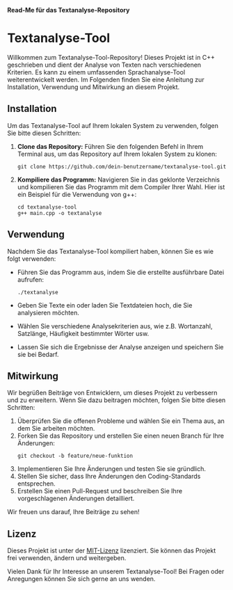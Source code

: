 **Read-Me für das Textanalyse-Repository**

# Textanalyse-Tool

Willkommen zum Textanalyse-Tool-Repository! Dieses Projekt ist in C++ geschrieben und dient der Analyse von Texten nach verschiedenen Kriterien. Es kann zu einem umfassenden Sprachanalyse-Tool weiterentwickelt werden. Im Folgenden finden Sie eine Anleitung zur Installation, Verwendung und Mitwirkung an diesem Projekt.

## Installation

Um das Textanalyse-Tool auf Ihrem lokalen System zu verwenden, folgen Sie bitte diesen Schritten:

1. **Clone das Repository:** Führen Sie den folgenden Befehl in Ihrem Terminal aus, um das Repository auf Ihrem lokalen System zu klonen:
   ```
   git clone https://github.com/dein-benutzername/textanalyse-tool.git
   ```

2. **Kompiliere das Programm:** Navigieren Sie in das geklonte Verzeichnis und kompilieren Sie das Programm mit dem Compiler Ihrer Wahl. Hier ist ein Beispiel für die Verwendung von g++:
   ```
   cd textanalyse-tool
   g++ main.cpp -o textanalyse
   ```

## Verwendung

Nachdem Sie das Textanalyse-Tool kompiliert haben, können Sie es wie folgt verwenden:

- Führen Sie das Programm aus, indem Sie die erstellte ausführbare Datei aufrufen:
   ```
   ./textanalyse
   ```

- Geben Sie Texte ein oder laden Sie Textdateien hoch, die Sie analysieren möchten.
- Wählen Sie verschiedene Analysekriterien aus, wie z.B. Wortanzahl, Satzlänge, Häufigkeit bestimmter Wörter usw.
- Lassen Sie sich die Ergebnisse der Analyse anzeigen und speichern Sie sie bei Bedarf.

## Mitwirkung

Wir begrüßen Beiträge von Entwicklern, um dieses Projekt zu verbessern und zu erweitern. Wenn Sie dazu beitragen möchten, folgen Sie bitte diesen Schritten:

1. Überprüfen Sie die offenen Probleme und wählen Sie ein Thema aus, an dem Sie arbeiten möchten.
2. Forken Sie das Repository und erstellen Sie einen neuen Branch für Ihre Änderungen:
   ```
   git checkout -b feature/neue-funktion
   ```
3. Implementieren Sie Ihre Änderungen und testen Sie sie gründlich.
4. Stellen Sie sicher, dass Ihre Änderungen den Coding-Standards entsprechen.
5. Erstellen Sie einen Pull-Request und beschreiben Sie Ihre vorgeschlagenen Änderungen detailliert.

Wir freuen uns darauf, Ihre Beiträge zu sehen!

## Lizenz

Dieses Projekt ist unter der [MIT-Lizenz](LICENSE) lizenziert. Sie können das Projekt frei verwenden, ändern und weitergeben.

Vielen Dank für Ihr Interesse an unserem Textanalyse-Tool! Bei Fragen oder Anregungen können Sie sich gerne an uns wenden.
